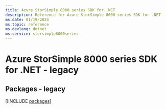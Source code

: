 ```yaml
---
title: Azure StorSimple 8000 series SDK for .NET
description: Reference for Azure StorSimple 8000 series SDK for .NET
ms.date: 01/19/2024
ms.topic: reference
ms.devlang: dotnet
ms.service: storsimple8000series
---
```

# Azure StorSimple 8000 series SDK for .NET - legacy
## Packages - legacy
[!INCLUDE [packages](storsimple-8000-series-index.md)]